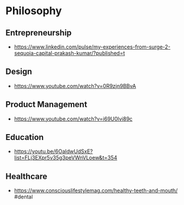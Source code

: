 # Philosophy

## Entrepreneurship

- https://www.linkedin.com/pulse/my-experiences-from-surge-2-sequoia-capital-prakash-kumar/?published=t

## Design

- https://www.youtube.com/watch?v=0R9zjn9BBvA

## Product Management

- https://www.youtube.com/watch?v=i69U0lvi89c

## Education

- https://youtu.be/6OaIdwUdSxE?list=FLj3EXpr5v35g3peVWnVLoew&t=354

## Healthcare

- https://www.consciouslifestylemag.com/healthy-teeth-and-mouth/ #dental

